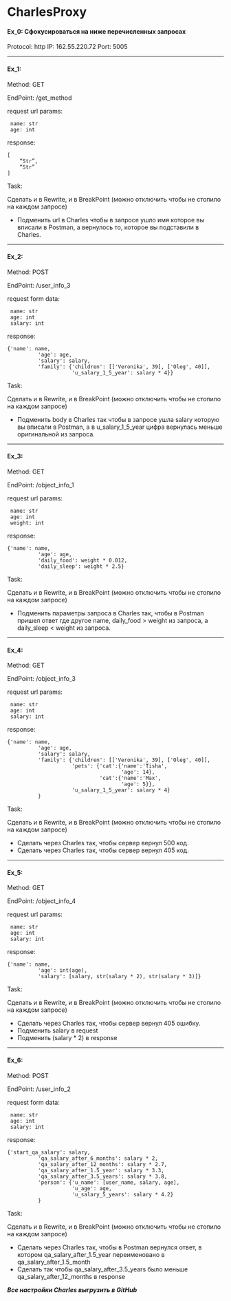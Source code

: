 # CharlesProxy
 #### Ex_0: Сфокусироваться на ниже перечисленных запросах

Protocol: http
IP: 162.55.220.72
Port: 5005
___

#### Ex_1: 

Method: GET

EndPoint: /get_method

request url params: 
```
 name: str
 age: int
```
response: 
```
[
    “Str”,
    “Str”
]
```
Task:

Сделать и в Rewrite, и в BreakPoint (можно отключить чтобы не стопило на каждом запросе)
 
 - Подменить url в Charles чтобы в запросе ушло имя которое вы вписали в Postman, а вернулось то, которое вы подставили в Charles.

___

#### Ex_2:
Method: POST

EndPoint: /user_info_3

request form data: 
```
 name: str
 age: int
 salary: int
```
response: 
```
{'name': name,
          'age': age,
          'salary': salary,
          'family': {'children': [['Veronika', 39], ['Oleg', 40]],
                     'u_salary_1_5_year': salary * 4}}
```

Task:

Сделать и в Rewrite, и в BreakPoint (можно отключить чтобы не стопило на каждом запросе)
 
 - Подменить body в Charles так чтобы в запросе ушла salary которую вы вписали в Postman, а в u_salary_1_5_year цифра вернулась меньше оригинальной из запроса.

___

#### Ex_3:

Method: GET

EndPoint: /object_info_1

request url params: 
``` 
 name: str
 age: int
 weight: int
```
response: 
```
{'name': name,
          'age': age,
          'daily_food': weight * 0.012,
          'daily_sleep': weight * 2.5}
```
Task:

Сделать и в Rewrite, и в BreakPoint (можно отключить чтобы не стопило на каждом запросе)
 
 - Подменить параметры запроса в Charles так, чтобы в Postman пришел ответ где другое name, daily_food > weight из запроса, а daily_sleep < weight из запроса.

___

#### Ex_4:

Method: GET

EndPoint: /object_info_3

request url params: 
``` 
 name: str
 age: int
 salary: int
```
response: 
```
{'name': name,
          'age': age,
          'salary': salary,
          'family': {'children': [['Veronika', 39], ['Oleg', 40]],
                     'pets': {'cat':{'name':'Tisha',
                                     'age': 14},
                              'cat':{'name':'Max',
                                     'age': 5}},
                     'u_salary_1_5_year': salary * 4}
          }
```
Task:

Сделать и в Rewrite, и в BreakPoint (можно отключить чтобы не стопило на каждом запросе)

- Сделать через Charles так, чтобы сервер вернул 500 код.
- Сделать через Charles так, чтобы сервер вернул 405 код.

___

#### Ex_5:

Method: GET

EndPoint: /object_info_4

request url params: 
``` 
 name: str
 age: int
 salary: int
```
response: 
```
{'name': name,
          'age': int(age),
          'salary': [salary, str(salary * 2), str(salary * 3)]}
```

Task:

Сделать и в Rewrite, и в BreakPoint (можно отключить чтобы не стопило на каждом запросе)
 
 - Сделать через Charles так, чтобы сервер вернул 405 ошибку.
 - Подменить salary в request
 - Подменить (salary * 2) в response

___

#### Ex_6:

Method: POST

EndPoint: /user_info_2

request form data: 
``` 
 name: str
 age: int
 salary: int
```
response: 
```
{'start_qa_salary': salary,
          'qa_salary_after_6_months': salary * 2,
          'qa_salary_after_12_months': salary * 2.7,
          'qa_salary_after_1.5_year': salary * 3.3,
          'qa_salary_after_3.5_years': salary * 3.8,
          'person': {'u_name': [user_name, salary, age],
                     'u_age': age,
                     'u_salary_5_years': salary * 4.2}
          }
```

Task:

Сделать и в Rewrite, и в BreakPoint (можно отключить чтобы не стопило на каждом запросе)
 
 - Сделать через Charles так, чтобы в Postman вернулся ответ, в котором qa_salary_after_1.5_year переименовано в qa_salary_after_1.5_month
 - Сделать так чтобы qa_salary_after_3.5_years было меньше qa_salary_after_12_months в response

___Все настройки Charles выгрузить в GitHub___
